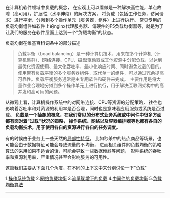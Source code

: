 <br>

在计算机软件领域中负载的概念，
在宏观上可以看做是一种解决高性能，单点故障（高可用），扩展性（水平伸缩）的解决方案，
将负载（包括工作任务，访问请求）进行平衡、分摊到多个操作单元（服务器，组件）上进行执行。
常见专用的负载均衡组件如软件上的nginx代理服务器、偏硬件的F5负载均衡器等，就是为了让我们的服务在软件层面上达到一个"负载均衡"的状态。

负载均衡在维基百科词条中的部分描述
> 负载平衡（Load balancing）是一种计算机技术，用来在多个计算机（计算机集群）、网络连接、CPU、磁盘驱动器或其他资源中分配负载，以达到最优化资源使用、最大化吞吐率、最小化响应时间、同时避免过载的目的。 使用带有负载平衡的多个服务器组件，取代单一的组件，可以通过冗余提高可靠性。负载平衡服务通常是由专用软件和硬件来完成。 主要作用是将大量作业合理地分摊到多个操作单元上进行执行，用于解决互联网架构中的高并发和高可用的问题。

从微观上看，计算机操作系统中的对网络连接、CPU等资源的分配策略，
往往也影响着吞吐率和对资源的利用率是否合理，同时也是意味着应用服务或系统是否过载。
**负载是一个抽象的概念，在我们常见的分布式业务系统或中间件中很多方面都有面对着"过载"状况的策略，
操作系统、网络以及容器编排器等也都有各自的负载均衡技术，用于使用各自的资源进行各自的任务调度。**

有的时候由于业务上一些天然的[局部性特征](https://github.com/BBLLMYD/blog/blob/master/blogs/%E6%8A%BD%E8%B1%A1%E4%B9%8B%E4%BA%8E%E2%80%9C%E5%B1%80%E9%83%A8%E6%80%A7%E5%8E%9F%E7%90%86%E2%80%9D.md)，
比如秒杀中的热点商品等场景，也可能会由于数据特征可能会导致流量的不均衡，
进而相关组件的负载均衡的策略算法的采用如果不适合的话，可能会导致一些数据倾斜等问题，
影响系统的吞吐率和资源利用率，严重情况甚至会影响服务的可用性。

这篇我们主要从下面几个角度，在不同的上下文中来分别讨论一下"负载"

1.[操作系统负载]()
2.[网络负载均衡]()
3.[流量骤增下的负载]()
4.[中间件的负载均衡]()
5.[负载均衡算法]()

* * * 

<br>



